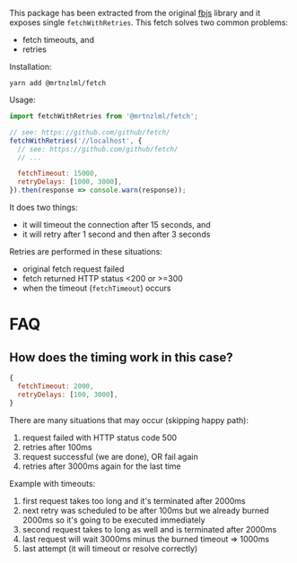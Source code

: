 This package has been extracted from the original [fbjs](https://github.com/facebook/fbjs/blob/master/packages/fbjs/src/fetch/fetchWithRetries.js) library and it exposes single `fetchWithRetries`. This fetch solves two common problems:

- fetch timeouts, and
- retries

Installation:

```
yarn add @mrtnzlml/fetch
```

Usage:

```js
import fetchWithRetries from '@mrtnzlml/fetch';

// see: https://github.com/github/fetch/
fetchWithRetries('//localhost', {
  // see: https://github.com/github/fetch/
  // ...

  fetchTimeout: 15000,
  retryDelays: [1000, 3000],
}).then(response => console.warn(response));
```

It does two things:

- it will timeout the connection after 15 seconds, and
- it will retry after 1 second and then after 3 seconds

Retries are performed in these situations:

- original fetch request failed
- fetch returned HTTP status <200 or >=300
- when the timeout (`fetchTimeout`) occurs

# FAQ

## How does the timing work in this case?

```js
{
  fetchTimeout: 2000,
  retryDelays: [100, 3000],
}
```

There are many situations that may occur (skipping happy path):

1. request failed with HTTP status code 500
2. retries after 100ms
3. request successful (we are done), OR fail again
4. retries after 3000ms again for the last time

Example with timeouts:

1. first request takes too long and it's terminated after 2000ms
2. next retry was scheduled to be after 100ms but we already burned 2000ms so it's going to be executed immediately
3. second request takes to long as well and is terminated after 2000ms
4. last request will wait 3000ms minus the burned timeout => 1000ms
5. last attempt (it will timeout or resolve correctly)

